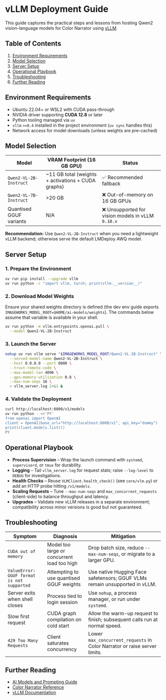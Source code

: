 # vLLM Deployment Guide

This guide captures the practical steps and lessons from hosting Qwen2 vision-language models for Color Narrator using [vLLM](https://vllm.ai/).

## Table of Contents

1. [Environment Requirements](#environment-requirements)
2. [Model Selection](#model-selection)
3. [Server Setup](#server-setup)
4. [Operational Playbook](#operational-playbook)
5. [Troubleshooting](#troubleshooting)
6. [Further Reading](#further-reading)

## Environment Requirements

- Ubuntu 22.04+ or WSL2 with CUDA pass-through
- NVIDIA driver supporting **CUDA 12.8** or later
- Python tooling managed via `uv`
- `vllm` `>=0.4` installed in the project environment (`uv sync` handles this)
- Network access for model downloads (unless weights are pre-cached)

## Model Selection

| Model | VRAM Footprint (16 GB GPU) | Status |
|-------|----------------------------|--------|
| `Qwen2-VL-2B-Instruct` | ~11 GB total (weights + activations + CUDA graphs) | ✅ Recommended fallback |
| `Qwen2-VL-7B-Instruct` | >20 GB | ❌ Out-of-memory on 16 GB GPUs |
| Quantised GGUF variants | N/A | ❌ Unsupported for vision models in vLLM `0.10.x` |

**Recommendation:** Use `Qwen2-VL-2B-Instruct` when you need a lightweight vLLM backend; otherwise serve the default LMDeploy AWQ model.

## Server Setup

### 1. Prepare the Environment
```bash
uv run pip install --upgrade vllm
uv run python -c "import vllm, torch; print(vllm.__version__)"
```

### 2. Download Model Weights
Ensure your shared weights directory is defined (the dev env guide exports
`IMAGEWORKS_MODEL_ROOT=$HOME/ai-models/weights`). The commands below assume that
variable is available in your shell.

```bash
uv run python -m vllm.entrypoints.openai.pull \
  --model Qwen2-VL-2B-Instruct
```

### 3. Launch the Server
```bash
nohup uv run vllm serve "$IMAGEWORKS_MODEL_ROOT/Qwen2-VL-2B-Instruct" \
  --served-model-name Qwen2-VL-2B-Instruct \
  --host 0.0.0.0 --port 8000 \
  --trust-remote-code \
  --max-model-len 4096 \
  --gpu-memory-utilization 0.8 \
  --max-num-seqs 16 \
  > vllm_server.log 2>&1 &
```

### 4. Validate the Deployment
```bash
curl http://localhost:8000/v1/models
uv run python - <<'PY'
from openai import OpenAI
client = OpenAI(base_url="http://localhost:8000/v1", api_key="dummy")
print(client.models.list())
PY
```

## Operational Playbook

- **Process Supervision** – Wrap the launch command with `systemd`, `supervisord`, or `tmux` for durability.
- **Logging** – Tail `vllm_server.log` for request stats; raise `--log-level` to `DEBUG` for investigations.
- **Health Checks** – Reuse `VLMClient.health_check()` (see `core/vlm.py`) or add an HTTP probe hitting `/v1/models`.
- **Scaling Requests** – Tune `--max-num-seqs` and `max_concurrent_requests` (client-side) to balance throughput and latency.
- **Upgrades** – Validate new vLLM releases in a separate environment; compatibility across minor versions is good but not guaranteed.

## Troubleshooting

| Symptom | Diagnosis | Mitigation |
|---------|-----------|------------|
| `CUDA out of memory` | Model too large or concurrent load too high | Drop batch size, reduce `--max-num-seqs`, or migrate to a larger GPU. |
| `ValueError: GGUF format is not supported` | Attempting to use quantised GGUF weights | Use native Hugging Face safetensors; GGUF VLMs remain unsupported in vLLM. |
| Server exits when shell closes | Process tied to login session | Use `nohup`, a process manager, or run under `systemd`. |
| Slow first request | CUDA graph compilation on cold start | Allow the warm-up request to finish; subsequent calls run at normal speed. |
| `429 Too Many Requests` | Client saturates concurrency | Lower `max_concurrent_requests` in Color Narrator or raise server limits. |

## Further Reading

- [AI Models and Prompting Guide](ai-models-and-prompting.md)
- [Color Narrator Reference](color-narrator-reference.md)
- [vLLM Documentation](https://docs.vllm.ai/)
